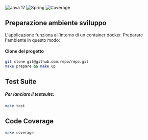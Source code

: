 ![Java 17](https://img.shields.io/badge/java-%23ED8B00.svg?logo=java&logoColor=white)
![Spring](https://img.shields.io/badge/spring-%236DB33F.svg?logo=spring&logoColor=white)
![Coverage](coverage-badge.svg)

## Preparazione ambiente sviluppo
L'applicazione funziona all'interno di un container docker. Preparare l'ambiente in questo modo:

#### Clone del progetto

```bash
git clone git@github.com:repo/repo.git
make prepare && make up
```


## Test Suite

##### Per lanciare il testsuite:
```bash
make test
```

## Code Coverage
```bash
make coverage
```
